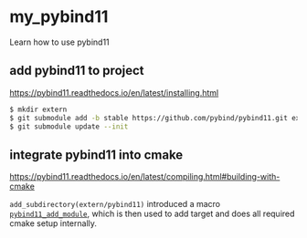 # my_pybind11
Learn how to use pybind11

## add pybind11 to project

https://pybind11.readthedocs.io/en/latest/installing.html

```bash
$ mkdir extern
$ git submodule add -b stable https://github.com/pybind/pybind11.git extern/pybind11
$ git submodule update --init
```

## integrate pybind11 into cmake

https://pybind11.readthedocs.io/en/latest/compiling.html#building-with-cmake

`add_subdirectory(extern/pybind11)` introduced a macro
[`pybind11_add_module`](https://pybind11.readthedocs.io/en/latest/compiling.html#pybind11-add-module), which is then used to add target and does all required cmake setup internally.
